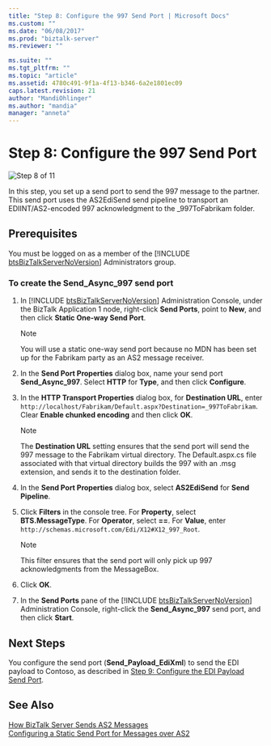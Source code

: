 ```yaml
---
title: "Step 8: Configure the 997 Send Port | Microsoft Docs"
ms.custom: ""
ms.date: "06/08/2017"
ms.prod: "biztalk-server"
ms.reviewer: ""

ms.suite: ""
ms.tgt_pltfrm: ""
ms.topic: "article"
ms.assetid: 4780c491-9f1a-4f13-b346-6a2e1801ec09
caps.latest.revision: 21
author: "MandiOhlinger"
ms.author: "mandia"
manager: "anneta"
---
```

# Step 8: Configure the 997 Send Port
![Step 8 of 11](../core/media/tut-step8-of-11.gif "Tut_Step8_of_11")  
  
 In this step, you set up a send port to send the 997 message to the partner. This send port uses the AS2EdiSend send pipeline to transport an EDIINT/AS2-encoded 997 acknowledgment to the _997ToFabrikam folder.  
  
## Prerequisites  
 You must be logged on as a member of the [!INCLUDE [btsBizTalkServerNoVersion](../includes/btsbiztalkservernoversion-md.md)] Administrators group.  
  
### To create the Send_Async_997 send port  
  
1. In [!INCLUDE [btsBizTalkServerNoVersion](../includes/btsbiztalkservernoversion-md.md)] Administration Console, under the BizTalk Application 1 node, right-click <strong>Send Ports</strong>, point to <strong>New</strong>, and then click <strong>Static One-way Send Port</strong>.  
  
   > [!NOTE]
   >  You will use a static one-way send port because no MDN has been set up for the Fabrikam party as an AS2 message receiver.  
  
2. In the **Send Port Properties** dialog box, name your send port **Send_Async_997**. Select **HTTP** for **Type**, and then click **Configure**.  
  
3. In the **HTTP Transport Properties** dialog box, for **Destination URL**, enter `http://localhost/Fabrikam/Default.aspx?Destination=_997ToFabrikam`. Clear **Enable chunked encoding** and then click **OK**.  
  
   > [!NOTE]
   >  The **Destination URL** setting ensures that the send port will send the 997 message to the Fabrikam virtual directory. The Default.aspx.cs file associated with that virtual directory builds the 997 with an .msg extension, and sends it to the destination folder.  
  
4. In the **Send Port Properties** dialog box, select **AS2EdiSend** for **Send Pipeline**.  
  
5. Click **Filters** in the console tree. For **Property**, select **BTS.MessageType**. For **Operator**, select **==**. For **Value**, enter `http://schemas.microsoft.com/Edi/X12#X12_997_Root`.  
  
   > [!NOTE]
   >  This filter ensures that the send port will only pick up 997 acknowledgments from the MessageBox.  
  
6. Click **OK**.  
  
7. In the <strong>Send Ports</strong> pane of the [!INCLUDE [btsBizTalkServerNoVersion](../includes/btsbiztalkservernoversion-md.md)] Administration Console, right-click the <strong>Send_Async_997</strong> send port, and then click <strong>Start</strong>.  
  
## Next Steps  
 You configure the send port (**Send_Payload_EdiXml**) to send the EDI payload to Contoso, as described in [Step 9: Configure the EDI Payload Send Port](../core/step-9-configure-the-edi-payload-send-port.md).  
  
## See Also  
 [How BizTalk Server Sends AS2 Messages](../core/how-biztalk-server-sends-as2-messages.md)   
 [Configuring a Static Send Port for Messages over AS2](../core/configuring-a-static-send-port-for-messages-over-as2.md)